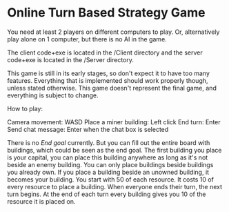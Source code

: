 # Online Turn Based Strategy Game

You need at least 2 players on different computers to play. Or, alternatively play alone on 1 computer, but there is no AI in the game.

The client code+exe is located in the /Client directory and the server code+exe is located in the /Server directory.

This game is still in its early stages, so don't expect it to have too many features. Everything that is implemented should work properly though, unless stated otherwise.
This game doesn't represent the final game, and everything is subject to change.

How to play:

Camera movement: WASD
Place a miner building: Left click
End turn: Enter
Send chat message: Enter when the chat box is selected

There is no *End goal* currently. But you can fill out the entire board with buildings, which could be seen as the end goal.
The first building you place is your capital, you can place this building anywhere as long as it's not beside an enemy building.
You can only place buildings beside buildings you already own.
If you place a building beside an unowned building, it becomes your building.
You start with 50 of each resource.
It costs 10 of every resource to place a building.
When everyone ends their turn, the next turn begins. At the end of each turn every building gives you 10 of the resource it is placed on.

